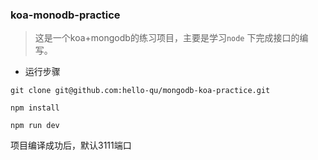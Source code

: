 ### koa-monodb-practice

>这是一个koa+mongodb的练习项目，主要是学习`node` 下完成接口的编写。

- 运行步骤

```
git clone git@github.com:hello-qu/mongodb-koa-practice.git

npm install 

npm run dev
```
项目编译成功后，默认3111端口
